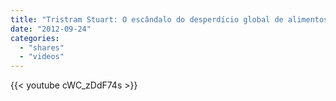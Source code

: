 ```yaml
---
title: "Tristram Stuart: O escândalo do desperdício global de alimentos"
date: "2012-09-24"
categories:
  - "shares"
  - "videos"
---
```


{{< youtube cWC_zDdF74s >}}
